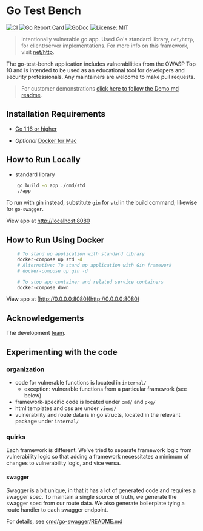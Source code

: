 # Go Test Bench

[![CI](https://github.com/Contrast-Security-OSS/go-test-bench/workflows/CI/badge.svg)](https://github.com/Contrast-Security-OSS/go-test-bench/actions)
[![Go Report Card](https://goreportcard.com/badge/github.com/Contrast-Security-OSS/go-test-bench)](https://goreportcard.com/report/github.com/Contrast-Security-OSS/go-test-bench)
[![GoDoc](https://godoc.org/github.com/Contrast-Security-OSS/go-test-bench?status.svg)](https://pkg.go.dev/github.com/Contrast-Security-OSS/go-test-bench)
[![License: MIT](https://img.shields.io/badge/License-MIT-yellow.svg)](https://opensource.org/licenses/MIT)

> Intentionally vulnerable go app. Used Go's standard library, `net/http`,
for client/server implementations. For more info on this framework, visit
[net/http](https://golang.org/pkg/net/http/).

The go-test-bench application includes vulnerabilities from the OWASP Top
10 and is intended to be used as an educational tool for developers and
security professionals. Any maintainers are welcome to make pull requests.

> For customer demonstrations [click here to follow the Demo.md readme](./Demo.md).

## Installation Requirements

- [Go 1.16 or higher](https://golang.org/dl/)

- *Optional* [Docker for Mac](https://www.docker.com/docker-mac)

## How to Run Locally

* standard library
```bash
    go build -o app ./cmd/std
    ./app
```

To run with gin instead, substitute `gin` for `std` in the build command; likewise for `go-swagger`.

View app at [http://localhost:8080](http://localhost:8080)

## How to Run Using Docker

```bash
    # To stand up application with standard library
    docker-compose up std -d
    # Alternative: To stand up application with Gin framework
    # docker-compose up gin -d

    # To stop app container and related service containers
    docker-compose down
```

View app at [http://0.0.0.0:8080](http://0.0.0.0:8080)

## Acknowledgements

The development [team](docs/acknowledgements.md).


## Experimenting with the code

### organization

* code for vulnerable functions is located in `internal/`
  * exception: vulnerable functions from a particular framework (see below)
* framework-specific code is located under `cmd/` and `pkg/`
* html templates and css are under `views/`
* vulnerability and route data is in go structs, 
  located in the relevant package under `internal/`

### quirks

Each framework is different. We've tried to separate framework logic from vulnerability logic so that adding a framework necessitates a minimum of changes to vulnerability logic, and vice versa.

#### swagger
Swagger is a bit unique, in that it has a lot of generated code and requires a swagger spec. To maintain a single source of truth, we generate the swagger spec from our route data. We also generate boilerplate tying a route handler to each swagger endpoint.

For details, see [cmd/go-swagger/README.md](cmd/go-swagger/README.md)
